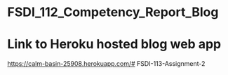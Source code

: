 # FSDI_112_Competency_Report_Blog

# Link to Heroku hosted blog web app 
https://calm-basin-25908.herokuapp.com/# FSDI-113-Assignment-2
